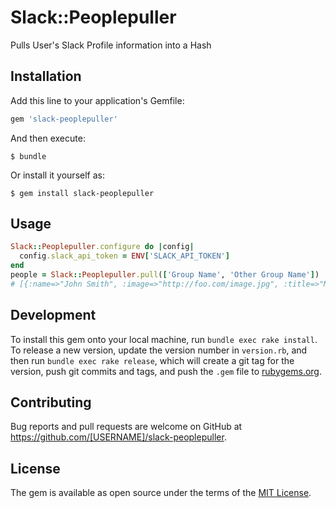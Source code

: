 
# Slack::Peoplepuller

Pulls User's Slack Profile information into a Hash

## Installation

Add this line to your application's Gemfile:

```ruby
gem 'slack-peoplepuller'
```

And then execute:

    $ bundle

Or install it yourself as:

    $ gem install slack-peoplepuller

## Usage

```ruby
Slack::Peoplepuller.configure do |config|
  config.slack_api_token = ENV['SLACK_API_TOKEN']
end
people = Slack::Peoplepuller.pull(['Group Name', 'Other Group Name'])
# [{:name=>"John Smith", :image=>"http://foo.com/image.jpg", :title=>"Manager"}, {:name=>"Jane Doe", :image=>"http://bar.com/image.png", :title=>"Developer"}]

```
## Development

To install this gem onto your local machine, run `bundle exec rake install`. To release a new version, update the version number in `version.rb`, and then run `bundle exec rake release`, which will create a git tag for the version, push git commits and tags, and push the `.gem` file to [rubygems.org](https://rubygems.org).

## Contributing

Bug reports and pull requests are welcome on GitHub at https://github.com/[USERNAME]/slack-peoplepuller.


## License

The gem is available as open source under the terms of the [MIT License](http://opensource.org/licenses/MIT).

